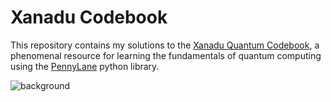 # Xanadu Codebook

This repository contains my solutions to the [Xanadu Quantum Codebook](https://codebook.xanadu.ai/), a phenomenal resource for learning the fundamentals of quantum computing using the [PennyLane](https://pennylane.ai/) python library.


![background](https://user-images.githubusercontent.com/59294467/190055903-87103034-7d08-45fd-b54c-1767478d532b.jpeg)

